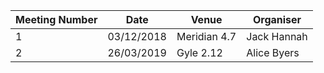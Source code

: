 | Meeting Number | Date | Venue | Organiser |
| --- | --- | --- | --- |
| 1 | 03/12/2018 | Meridian 4.7 | Jack Hannah |
| 2 | 26/03/2019 | Gyle 2.12 | Alice Byers |
